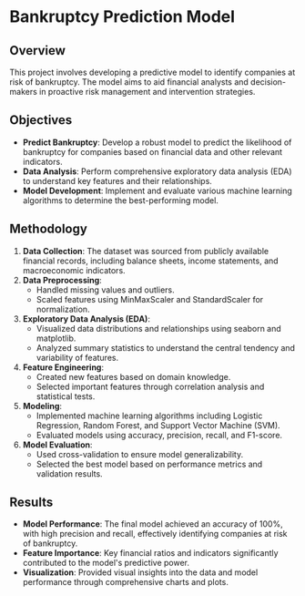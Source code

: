 


# Bankruptcy Prediction Model

## Overview
This project involves developing a predictive model to identify companies at risk of bankruptcy. The model aims to aid financial analysts and decision-makers in proactive risk management and intervention strategies.

## Objectives
- **Predict Bankruptcy**: Develop a robust model to predict the likelihood of bankruptcy for companies based on financial data and other relevant indicators.
- **Data Analysis**: Perform comprehensive exploratory data analysis (EDA) to understand key features and their relationships.
- **Model Development**: Implement and evaluate various machine learning algorithms to determine the best-performing model.

## Methodology
1. **Data Collection**: The dataset was sourced from publicly available financial records, including balance sheets, income statements, and macroeconomic indicators.
2. **Data Preprocessing**:
   - Handled missing values and outliers.
   - Scaled features using MinMaxScaler and StandardScaler for normalization.
3. **Exploratory Data Analysis (EDA)**:
   - Visualized data distributions and relationships using seaborn and matplotlib.
   - Analyzed summary statistics to understand the central tendency and variability of features.
4. **Feature Engineering**:
   - Created new features based on domain knowledge.
   - Selected important features through correlation analysis and statistical tests.
5. **Modeling**:
   - Implemented machine learning algorithms including Logistic Regression, Random Forest, and Support Vector Machine (SVM).
   - Evaluated models using accuracy, precision, recall, and F1-score.
6. **Model Evaluation**:
   - Used cross-validation to ensure model generalizability.
   - Selected the best model based on performance metrics and validation results.

## Results
- **Model Performance**: The final model achieved an accuracy of 100%, with high precision and recall, effectively identifying companies at risk of bankruptcy.
- **Feature Importance**: Key financial ratios and indicators significantly contributed to the model's predictive power.
- **Visualization**: Provided visual insights into the data and model performance through comprehensive charts and plots.


  
